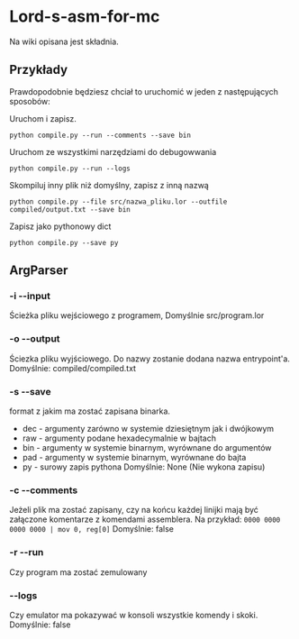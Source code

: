 # Lord-s-asm-for-mc
Na wiki opisana jest składnia.
## Przykłady
Prawdopodobnie będziesz chciał to uruchomić w jeden z następujących sposobów:


Uruchom i zapisz.
```
python compile.py --run --comments --save bin 
```
Uruchom ze wszystkimi narzędziami do debugowwania
```
python compile.py --run --logs
```
Skompiluj inny plik niż domyślny, zapisz z inną nazwą
```
python compile.py --file src/nazwa_pliku.lor --outfile compiled/output.txt --save bin
```
Zapisz jako pythonowy dict
```
python compile.py --save py
```
## ArgParser
### -i --input
Ścieżka pliku wejściowego z programem, 
Domyślnie src/program.lor
### -o --output
Ściezka pliku wyjściowego. Do nazwy zostanie dodana nazwa entrypoint'a.
Domyślnie: compiled/compiled.txt
### -s --save
format z jakim ma zostać zapisana binarka.
* dec - argumenty zarówno w systemie dziesiętnym jak i dwójkowym
* raw - argumenty podane hexadecymalnie w bajtach
* bin - argumenty w systemie binarnym, wyrównane do argumentów
* pad - argumenty w systemie binarnym, wyrównane do bajta
* py  - surowy zapis pythona
Domyślnie: None (Nie wykona zapisu)
### -c --comments
Jeżeli plik ma zostać zapisany, czy na końcu każdej linijki mają być załączone komentarze z komendami assemblera.
Na przykład:
```0000 0000 0000 0000 | mov 0, reg[0]```
Domyślnie: false
### -r --run
Czy program ma zostać zemulowany
### --logs
Czy emulator ma pokazywać w konsoli wszystkie komendy i skoki.
Domyślnie: false
